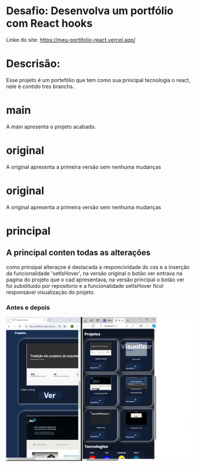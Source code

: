 # Desafio: Desenvolva um portfólio com React hooks

Linke do site: https://meu-portifolio-react.vercel.app/

# Descrisão:
Esse projeto é um portefólio que tem como sua principal tecnologia o react, nele é contido tres branchs.

# main
A main apresenta o projeto acabado.

# original
A original apresenta a primeira versão sem nenhuma mudanças

# original
A original apresenta a primeira versão sem nenhuma mudanças

# principal
## A principal conten todas as alterações
como prinsipal alteraçoe é destacada a responcividade do css e a inserção da funcionalidade 'setIsHover',
 na versão original o botão ver entrava na pagina do projeto que o cad apresentava, na versão principal  o botão ver foi substituido por repositorio e a funcionalidade setIsHover ficol responsável visualização do projeto.
 ### Antes e depois
 <img src="/src/imag/antes-e-depois.png">
